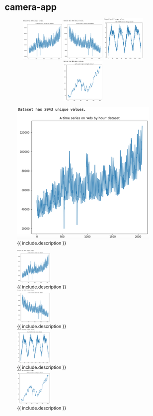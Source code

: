 # camera-app


<p align="middle">
 <img src="etc/input2.png" title="특정 User 예제" width="25%" height="auto" ></img>
 <img src="etc/input3.png" title="특정 User 예제" width="25%" height="auto" ></img>
 <img src="etc/input4.png" title="특정 User 예제" width="25%" height="auto" ></img>
 <img src="etc/input5.png" title="특정 User 예제" width="25%" height="auto" ></img>
</p>




<figure class="image">
  <img src="etc/input2.png" alt="{{ include.description }}">
  <figcaption>{{ include.description }}</figcaption>
</figure>


<figure class="image">
 <img src="etc/input2.png" title="특정 User 예제" width="25%" height="auto" ></img><figcaption>{{ include.description }}</figcaption>
 <img src="etc/input3.png" title="특정 User 예제" width="25%" height="auto" ></img><figcaption>{{ include.description }}</figcaption>
 <img src="etc/input4.png" title="특정 User 예제" width="25%" height="auto" ></img><figcaption>{{ include.description }}</figcaption>
 <img src="etc/input5.png" title="특정 User 예제" width="25%" height="auto" ></img><figcaption>{{ include.description }}</figcaption>
</figure>
